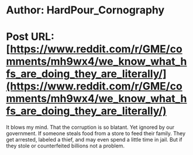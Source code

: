 # Author: HardPour_Cornography
# Post URL: [https://www.reddit.com/r/GME/comments/mh9wx4/we_know_what_hfs_are_doing_they_are_literally/](https://www.reddit.com/r/GME/comments/mh9wx4/we_know_what_hfs_are_doing_they_are_literally/)


It blows my mind. That the corruption is so blatant. Yet ignored by our government.
If someone steals food from a store to feed their family. They get arrested, labeled a thief, and may even spend a little time in jail.  But if they stole or counterfeited billions not a problem.